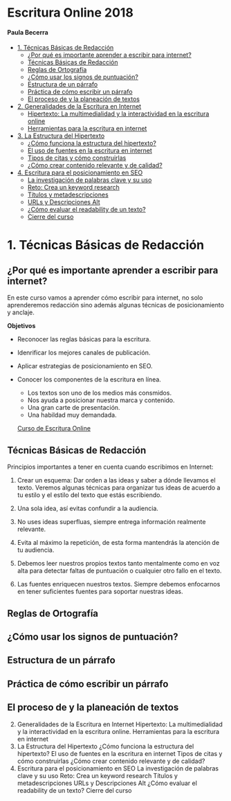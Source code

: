 # Escritura Online 2018
#### Paula Becerra

- [1. Técnicas Básicas de Redacción](#1-Técnicas-Básicas-de-Redacción)
  - [¿Por qué es importante aprender a escribir para internet?](#¿Por-qué-es-importante-aprender-a-escribir-para-internet?)
  - [Técnicas Básicas de Redacción](#Técnicas-Básicas-de-Redacción)
  - [Reglas de Ortografía](#Reglas-de-Ortografía)
  - [¿Cómo usar los signos de puntuación?](#¿Cómo-usar-los-signos-de-puntuación?)
  - [Estructura de un párrafo](#Estructura-de-un-párrafo)
  - [Práctica de cómo escribir un párrafo](#Práctica-de-cómo-escribir-un-párrafo)
  - [El proceso de y la planeación de textos](#El-proceso-de-y-la-planeación-de-textos)
- [2. Generalidades de la Escritura en Internet](#2-Generalidades-de-la-Escritura-en-Internet)
  - [Hipertexto: La multimedialidad y la interactividad en la escritura online](#Hipertexto-La-multimedialidad-y-la-interactividad-en-la-escritura-online)
  - [Herramientas para la escritura en internet](#Herramientas-para-la-escritura-en-internet)
- [3. La Estructura del Hipertexto](#3-La-Estructura-del-Hipertexto)
  - [¿Cómo funciona la estructura del hipertexto?](#¿Cómo-funciona-la-estructura-del-hipertexto?)
  - [El uso de fuentes en la escritura en internet](#El-uso-de-fuentes-en-la-escritura-en-internet)
  - [Tipos de citas y cómo construirlas](#Tipos-de-citas-y-cómo-construirlas)
  - [¿Cómo crear contenido relevante y de calidad?](#¿Cómo-crear-contenido-relevante-y-de-calidad?)
- [4. Escritura para el posicionamiento en SEO](#4-Escritura-para-el-posicionamiento-en-SEO)
  - [La investigación de palabras clave y su uso](#La-investigación-de-palabras-clave-y-su-uso)
  - [Reto: Crea un keyword research](#Reto-Crea-un-keyword-research)
  - [Títulos y metadescripciones](#Títulos-y-metadescripciones)
  - [URLs y Descripciones Alt](#URLs-y-Descripciones-Alt)
  - [¿Cómo evaluar el readability de un texto?](#¿Cómo-evaluar-el-readability-de-un-texto?)
  - [Cierre del curso](#Cierre-del-curso)


# 1. Técnicas Básicas de Redacción

  ## ¿Por qué es importante aprender a escribir para internet?

En este curso vamos a aprender cómo escribir para internet, no solo aprenderemos redacción sino además algunas técnicas de posicionamiento y anclaje. 

  **Objetivos**

  - Reconocer las reglas básicas para la escritura.
  - Idenrificar  los mejores canales de publicación.
  - Aplicar estrategias de posicionamiento en SEO.
  - Conocer los componentes de la escritura en línea.

    + Los textos son uno de los medios más consmidos.
    + Nos ayuda  a posicionar nuestra marca y contenido.
    + Una gran carte de presentación.
    + Una habildad muy demandada.

    [Curso de Escritura Online](https://drive.google.com/file/d/1AzpU_md2WZ2EQ3KGJ737-WipEX8KK9Tw/view?usp=sharing)

  ## Técnicas Básicas de Redacción

Principios importantes a tener en cuenta cuando escribimos en Internet:

1. Crear un esquema: Dar orden a las ideas y saber a dónde llevamos el texto. Veremos algunas técnicas para organizar tus ideas de acuerdo a tu estilo y el estilo del texto que estás escribiendo.

2. Una sola idea, así evitas confundir a la audiencia.

3. No uses ideas superfluas, siempre entrega información realmente relevante.

4. Evita al máximo la repetición, de esta forma mantendrás la atención de tu audiencia.

5. Debemos leer nuestros propios textos tanto mentalmente como en voz alta para detectar faltas de puntuación o cualquier otro fallo en el texto.

6. Las fuentes enriquecen nuestros textos. Siempre debemos enfocarnos en tener suficientes fuentes para soportar nuestras ideas.

  ## Reglas de Ortografía



  ## ¿Cómo usar los signos de puntuación?



  ## Estructura de un párrafo



  ## Práctica de cómo escribir un párrafo



  ## El proceso de y la planeación de textos



2. Generalidades de la Escritura en Internet
Hipertexto: La multimedialidad y la interactividad en la escritura online.
Herramientas para la escritura en internet
3. La Estructura del Hipertexto
¿Cómo funciona la estructura del hipertexto?
El uso de fuentes en la escritura en internet
Tipos de citas y cómo construirlas
¿Cómo crear contenido relevante y de calidad?
4. Escritura para el posicionamiento en SEO
La investigación de palabras clave y su uso
Reto: Crea un keyword research
Títulos y metadescripciones
URLs y Descripciones Alt
¿Cómo evaluar el readability de un texto?
Cierre del curso
